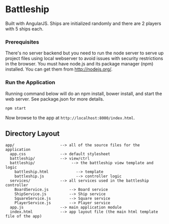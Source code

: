 # Battleship

Built with AngularJS. 
Ships are initialized randomly and there are 2 players with 5 ships each. 
### Prerequisites

There's no server backend but you need to run the node server to serve up project files using local webserver to avoid issues with security restrictions in the browser. You must have node.js and its package manager (npm) installed. You can get them from http://nodejs.org/. 

### Run the Application

Running command below will do an npm install, bower install, and start the web server. See package.json for more details. 

```
npm start
```

Now browse to the app at `http://localhost:8000/index.html`.


## Directory Layout

```
app/                    --> all of the source files for the application
  app.css               --> default stylesheet
  battleship/           --> view/ctrl 
  battleship/                --> the battleship view template and logic
    battleship.html            --> template
    battleship.js              --> controller logic
  services/             --> all services used in the battleship controller
    BoardService.js         --> Board service
    ShipService.js          --> Ship service
    SquareService.js        --> Square service
    PlayerService.js        --> Player service
  app.js                --> main application module
  index.html            --> app layout file (the main html template file of the app)
```

